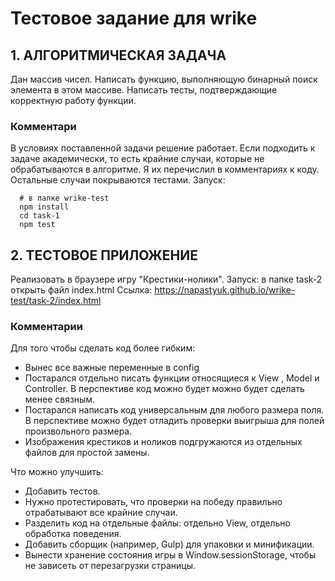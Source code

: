 # Тестовое задание для wrike
## 1. AЛГОРИТМИЧЕСКАЯ ЗАДАЧА
Дан массив чисел. Написать функцию, выполняющую бинарный поиск элемента в этом массиве. Написать тесты, подтверждающие корректную работу функции.

### Комментари
В условиях поставленной задачи решение работает. Если подходить к задаче академически, то есть крайние случаи, которые не обрабатываются в алгоритме. Я иx перечислил в комментариях к коду. Остальные случаи покрываются тестами.
Запуск:
```
  # в папке wrike-test
  npm install 
  cd task-1
  npm test
```

## 2. ТЕСТОВОЕ ПРИЛОЖЕНИЕ
Реализовать в браузере игру "Крестики-нолики".
Запуск: в папке task-2 открыть файл index.html
Ссылка: https://napastyuk.github.io/wrike-test/task-2/index.html
### Комментарии
Для того чтобы сделать код более гибким:
- Вынес все важные переменные в config
- Постарался отдельно писать функции относящиеся к View , Model и Controller. В перспективе код можно будет можно будет сделать менее связным.
- Постарался написать код универсальным для любого размера поля. В перспективе можно будет отладить проверки выигрыша для полей произвольного размера.
- Изображения крестиков и ноликов подгружаются из отдельных файлов для простой замены.

Что можно улучшить:
 - Добавить тестов.
 - Нужно протестировать, что проверки на победу правильно отрабатывают все крайние случаи.
 - Pазделить код на отдельные файлы: отдельно View, отдельно обработка поведения.
 - Добавить сборщик (например, Gulp) для упаковки и минификации.
 - Вынести хранение состояния игры в Window.sessionStorage, чтобы не зависеть от перезагрузки страницы. 


